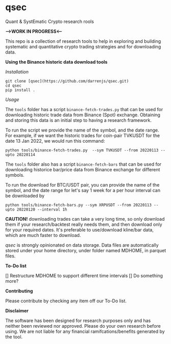 # qsec
Quant &amp; SystEmatic Crypto research rools

**-->WORK IN PROGRESS<--**

This repo is a collection of research tools to help in exploring and building systematic and quantitative crypto trading strategies and for downloading data.

**Using the Binance historic data download tools**

*Installation*

```
git clone [qsec](https://github.com/darrenjs/qsec.git)
cd qsec
pip install .
```

*Usage*

The `tools` folder has a script  `binance-fetch-trades.py` that can be
used for downloading historic trade data from Binance (Spot) exchange.
Obtaining and storing this data is an initial step to having a research
framework.

To run the script we provide the name of the symbol, and the date range.
For example, if we want the historic trades for coin-pair TVKUSDT for the date 13 Jan 2022, we would run this command:

```
python tools/binance-fetch-trades.py  --sym TVKUSDT --from 20220113 --upto 20220114
```

The `tools` folder also has a script `binance-fetch-bars` that can be used
for downloading historice bar/price data from Binance exchange for different symbols.

To run the download for BTC/USDT pair, you can provide the name of the symbol, and the date range for let's say 1 week
for a per hour interval can be downloaded by

```
python tools/binance-fetch-bars.py --sym XRPUSDT --from 20220113 --upto 20220120 --interval 1h
```

**CAUTION!**  downloading trades can take a very long time, so only download them if your research/backtest really needs them, and then download only for your required dates.  It's preferable to use/download kline/bar data, which are much faster to download.

_qsec_ is strongly opinionated on data storage. Data files are automatically stored under your home directory, under folder named MDHOME, in parquet files.

**To-Do list**

[] Restructure MDHOME to support different time intervals
[] Do something more?

**Contributing**

Please contribute by checking any item off our To-Do list.

**Disclaimer**

The software has been designed for research purposes only and has neither been reviewed nor approved. Please do your own research before using. We are not liable for any financial ramifcations/benefits generated by the tool.
